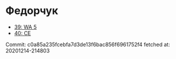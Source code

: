 # Федорчук
- [39: WA 5](39.md)
- [40: CE](40.md)

Commit: c0a85a235fcebfa7d3de13f6bac856f6961752f4
 fetched at: 20201214-214803
